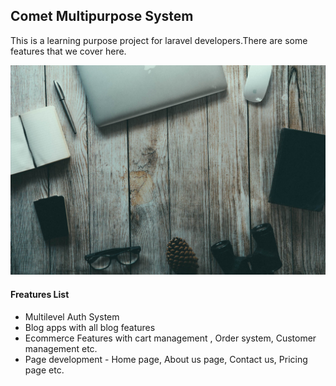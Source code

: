 ## Comet Multipurpose System

This is a learning purpose project for laravel developers.There are some features that we cover here.

 <img src="featured.jpg">

#### Freatures List
- Multilevel Auth System
- Blog apps with all blog features
- Ecommerce Features with cart management , Order system, Customer management etc.
- Page development - Home page, About us page, Contact us, Pricing page etc.
